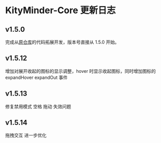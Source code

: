 # KityMinder-Core 更新日志

## v1.5.0

完成从[原仓库](https://github.com/fex-team/kityminder)的代码拓展开发，版本号直接从 1.5.0 开始。

## v1.5.12

增加对展开收起的图标的显示调整，hover 时显示收起图标，同时增加图标的 expandHover expandOut 事件

## v1.5.13

修复禁用模式 空格 拖动 失效问题

## v1.5.14

拖拽交互 进一步优化

